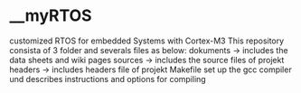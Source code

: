 # __myRTOS
customized RTOS for embedded Systems with Cortex-M3 
This repository consista of 3 folder and severals files as below:
dokuments -> includes the data sheets and wiki pages
sources   -> includes the source files of projekt
headers	  -> includes headers file of projekt
Makefile set up the gcc compiler und describes instructions and options for compiling

